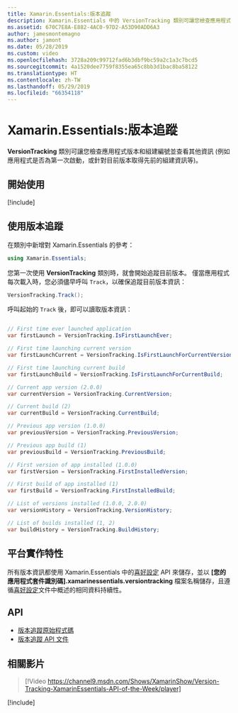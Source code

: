 ```yaml
---
title: Xamarin.Essentials:版本追蹤
description: Xamarin.Essentials 中的 VersionTracking 類別可讓您檢查應用程式版本和組建編號並查看其他資訊 (例如應用程式是否為第一次啟動，或針對目前版本取得先前的組建資訊等)。
ms.assetid: 670C7E8A-E882-4AC0-97D2-A53D90ADD6A3
author: jamesmontemagno
ms.author: jamont
ms.date: 05/28/2019
ms.custom: video
ms.openlocfilehash: 3728a209c99712fad6b3dbf9bc59a2c1a3c7bcd5
ms.sourcegitcommit: 4a1520dee7759f8355ea65c8bb3d1bac8ba58122
ms.translationtype: HT
ms.contentlocale: zh-TW
ms.lasthandoff: 05/29/2019
ms.locfileid: "66354118"
---
```

# <a name="xamarinessentials-version-tracking"></a>Xamarin.Essentials:版本追蹤

**VersionTracking** 類別可讓您檢查應用程式版本和組建編號並查看其他資訊 (例如應用程式是否為第一次啟動，或針對目前版本取得先前的組建資訊等)。

## <a name="get-started"></a>開始使用

[!include[](~/essentials/includes/get-started.md)]

## <a name="using-version-tracking"></a>使用版本追蹤

在類別中新增對 Xamarin.Essentials 的參考：

```csharp
using Xamarin.Essentials;
```

您第一次使用 **VersionTracking** 類別時，就會開始追蹤目前版本。 僅當應用程式每次載入時，您必須儘早呼叫 `Track`，以確保追蹤目前版本資訊：

```csharp
VersionTracking.Track();
```

呼叫起始的 `Track` 後，即可以讀取版本資訊：

```csharp

// First time ever launched application
var firstLaunch = VersionTracking.IsFirstLaunchEver;

// First time launching current version
var firstLaunchCurrent = VersionTracking.IsFirstLaunchForCurrentVersion;

// First time launching current build
var firstLaunchBuild = VersionTracking.IsFirstLaunchForCurrentBuild;

// Current app version (2.0.0)
var currentVersion = VersionTracking.CurrentVersion;

// Current build (2)
var currentBuild = VersionTracking.CurrentBuild;

// Previous app version (1.0.0)
var previousVersion = VersionTracking.PreviousVersion;

// Previous app build (1)
var previousBuild = VersionTracking.PreviousBuild;

// First version of app installed (1.0.0)
var firstVersion = VersionTracking.FirstInstalledVersion;

// First build of app installed (1)
var firstBuild = VersionTracking.FirstInstalledBuild;

// List of versions installed (1.0.0, 2.0.0)
var versionHistory = VersionTracking.VersionHistory;

// List of builds installed (1, 2)
var buildHistory = VersionTracking.BuildHistory;
```

## <a name="platform-implementation-specifics"></a>平台實作特性

所有版本資訊都使用 Xamarin.Essentials 中的[喜好設定](preferences.md) API 來儲存，並以 **[您的應用程式套件識別碼].xamarinessentials.versiontracking**  檔案名稱儲存，且遵循[喜好設定](preferences.md#persistence)文件中概述的相同資料持續性。

## <a name="api"></a>API

- [版本追蹤原始程式碼](https://github.com/xamarin/Essentials/tree/master/Xamarin.Essentials/VersionTracking)
- [版本追蹤 API 文件](xref:Xamarin.Essentials.VersionTracking)

## <a name="related-video"></a>相關影片

> [!Video https://channel9.msdn.com/Shows/XamarinShow/Version-Tracking-XamarinEssentials-API-of-the-Week/player]

[!include[](~/essentials/includes/xamarin-show-essentials.md)]
